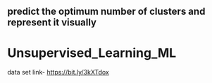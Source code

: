  ## predict the optimum number of clusters and represent it visually
# Unsupervised_Learning_ML

data set link- https://bit.ly/3kXTdox
